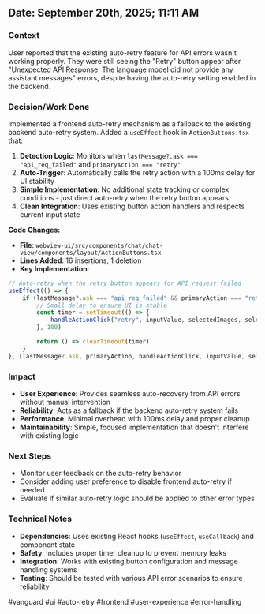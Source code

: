 ## Date: September 20th, 2025; 11:11 AM

### Context
User reported that the existing auto-retry feature for API errors wasn't working properly. They were still seeing the "Retry" button appear after "Unexpected API Response: The language model did not provide any assistant messages" errors, despite having the auto-retry setting enabled in the backend.

### Decision/Work Done
Implemented a frontend auto-retry mechanism as a fallback to the existing backend auto-retry system. Added a `useEffect` hook in `ActionButtons.tsx` that:

1. **Detection Logic**: Monitors when `lastMessage?.ask === "api_req_failed"` and `primaryAction === "retry"`
2. **Auto-Trigger**: Automatically calls the retry action with a 100ms delay for UI stability
3. **Simple Implementation**: No additional state tracking or complex conditions - just direct auto-retry when the retry button appears
4. **Clean Integration**: Uses existing button action handlers and respects current input state

**Code Changes:**
- **File**: `webview-ui/src/components/chat/chat-view/components/layout/ActionButtons.tsx`
- **Lines Added**: 16 insertions, 1 deletion
- **Key Implementation**:
```typescript
// Auto-retry when the retry button appears for API request failed
useEffect(() => {
    if (lastMessage?.ask === "api_req_failed" && primaryAction === "retry") {
        // Small delay to ensure UI is stable
        const timer = setTimeout(() => {
            handleActionClick("retry", inputValue, selectedImages, selectedFiles)
        }, 100)

        return () => clearTimeout(timer)
    }
}, [lastMessage?.ask, primaryAction, handleActionClick, inputValue, selectedImages, selectedFiles])
```

### Impact
- **User Experience**: Provides seamless auto-recovery from API errors without manual intervention
- **Reliability**: Acts as a fallback if the backend auto-retry system fails
- **Performance**: Minimal overhead with 100ms delay and proper cleanup
- **Maintainability**: Simple, focused implementation that doesn't interfere with existing logic

### Next Steps
- Monitor user feedback on the auto-retry behavior
- Consider adding user preference to disable frontend auto-retry if needed
- Evaluate if similar auto-retry logic should be applied to other error types

### Technical Notes
- **Dependencies**: Uses existing React hooks (`useEffect`, `useCallback`) and component state
- **Safety**: Includes proper timer cleanup to prevent memory leaks
- **Integration**: Works with existing button configuration and message handling systems
- **Testing**: Should be tested with various API error scenarios to ensure reliability

#vanguard #ui #auto-retry #frontend #user-experience #error-handling
